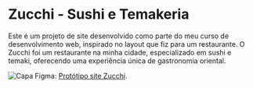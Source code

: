 # Zucchi - Sushi e Temakeria
Este é um projeto de site desenvolvido como parte do meu curso de desenvolvimento web, inspirado no layout que fiz para um restaurante. O Zucchi foi um restaurante na minha cidade, especializado em sushi e temaki, oferecendo uma experiência única de gastronomia oriental.

![Capa](https://github.com/AnielySilva/Zucchi-website/blob/main/Imagens/Capa.png?raw=true)
Figma: [Protótipo site Zucchi](https://www.figma.com/file/kUbIuPV84rN2iNd4ZjjViK/Zucchi-Web?type=design&node-id=0%3A1&mode=design&t=pWVlPY4I8Xu8qz4d-1).
